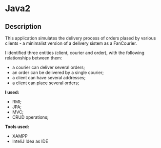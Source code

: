 # Java2
**Description**
--------

This application simulates the delivery process of orders plased by various clients - a minimalist version of a delivery sistem as a FanCourier. 

I identified three entities (client, courier and order), with the following relationships between them:
 - a courier can deliver several orders;
 - an order can be delivered by a single courier;
 - a client can have several addresses;
 - a client can place several orders;

**I used:**
- RMI;
- JPA;
- MVC;
- CRUD operations;

**Tools used:**
- XAMPP
- InteliJ Idea as IDE

